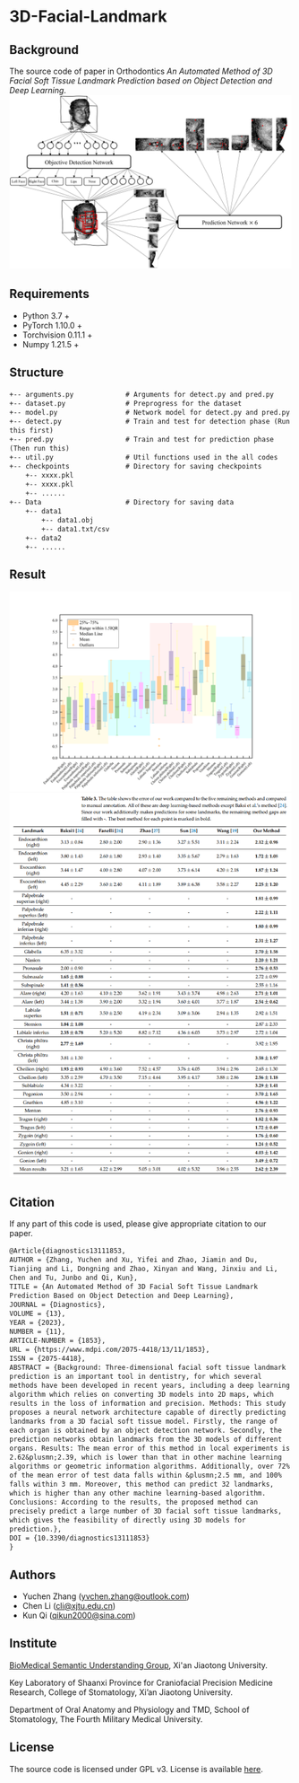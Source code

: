 # 3D-Facial-Landmark

## Background

The source code of paper in Orthodontics *An Automated Method of 3D Facial Soft Tissue Landmark Prediction based on Object Detection and Deep Learning*.
![URL_TS](./pipeline.png)
## Requirements
- Python 3.7 +
- PyTorch 1.10.0 +
- Torchvision 0.11.1 +
- Numpy 1.21.5 +
## Structure
```
+-- arguments.py             # Arguments for detect.py and pred.py
+-- dataset.py               # Preprogress for the dataset
+-- model.py                 # Network model for detect.py and pred.py
+-- detect.py                # Train and test for detection phase (Run this first)
+-- pred.py                  # Train and test for prediction phase (Then run this)
+-- util.py                  # Util functions used in the all codes
+-- checkpoints              # Directory for saving checkpoints
    +-- xxxx.pkl
    +-- xxxx.pkl
    +-- ......
+-- Data                     # Directory for saving data
    +-- data1
        +-- data1.obj
        +-- data1.txt/csv
    +-- data2
    +-- ......
```
## Result
![URL_TS](./32boxes.png)
![URL_TS](./table.png)

## Citation
If any part of this code is used, please give appropriate citation to our paper.
```
@Article{diagnostics13111853,
AUTHOR = {Zhang, Yuchen and Xu, Yifei and Zhao, Jiamin and Du, Tianjing and Li, Dongning and Zhao, Xinyan and Wang, Jinxiu and Li, Chen and Tu, Junbo and Qi, Kun},
TITLE = {An Automated Method of 3D Facial Soft Tissue Landmark Prediction Based on Object Detection and Deep Learning},
JOURNAL = {Diagnostics},
VOLUME = {13},
YEAR = {2023},
NUMBER = {11},
ARTICLE-NUMBER = {1853},
URL = {https://www.mdpi.com/2075-4418/13/11/1853},
ISSN = {2075-4418},
ABSTRACT = {Background: Three-dimensional facial soft tissue landmark prediction is an important tool in dentistry, for which several methods have been developed in recent years, including a deep learning algorithm which relies on converting 3D models into 2D maps, which results in the loss of information and precision. Methods: This study proposes a neural network architecture capable of directly predicting landmarks from a 3D facial soft tissue model. Firstly, the range of each organ is obtained by an object detection network. Secondly, the prediction networks obtain landmarks from the 3D models of different organs. Results: The mean error of this method in local experiments is 2.62&plusmn;2.39, which is lower than that in other machine learning algorithms or geometric information algorithms. Additionally, over 72% of the mean error of test data falls within &plusmn;2.5 mm, and 100% falls within 3 mm. Moreover, this method can predict 32 landmarks, which is higher than any other machine learning-based algorithm. Conclusions: According to the results, the proposed method can precisely predict a large number of 3D facial soft tissue landmarks, which gives the feasibility of directly using 3D models for prediction.},
DOI = {10.3390/diagnostics13111853}
}
```
## Authors
- Yuchen Zhang ([yvchen.zhang@outlook.com](yvchen.zhang@outlook.com))
- Chen Li ([cli@xjtu.edu.cn](cli@xjtu.edu.cn))
- Kun Qi ([qikun2000@sina.com](qikun2000@sina.com))
## Institute
[BioMedical Semantic Understanding Group](http://www.chenli.group/home), Xi'an Jiaotong University.

Key Laboratory of Shaanxi Province for Craniofacial Precision Medicine Research, College of Stomatology, Xi’an Jiaotong University.

Department of Oral Anatomy and Physiology and TMD, School of Stomatology, The Fourth Military Medical University.

## License

The source code is licensed under GPL v3. License is available [here](https://github.com/zhukov/webogram/blob/master/LICENSE).